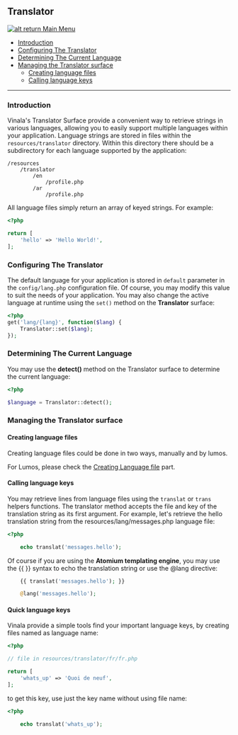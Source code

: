 ## Translator

[![alt return](https://gitlab.com/lighty/Art/raw/master/Resources/signs.png) Main Menu](https://gitlab.com/lighty/Docs/tree/3.3/#index)

- [Introduction](#introduction)
- [Configuring The Translator](#configuring-the-translator)
- [Determining The Current Language](#determining-the-current-language)
- [Managing the Translator surface](#managing-the-translator-surface)
    - [Creating language files](#creating-language-files)
    - [Calling language keys](#calling-language-keys)





----

### Introduction

Vinala's Translator Surface provide a convenient way to retrieve strings in various languages, allowing you to easily support multiple languages within your application. Language strings are stored in files within the `resources/translator` directory. Within this directory there should be a subdirectory for each language supported by the application:

```
/resources
    /translator
        /en
            /profile.php
        /ar
            /profile.php
```

All language files simply return an array of keyed strings. For example:

```php
<?php

return [
    'hello' => 'Hello World!',
];
```

### Configuring The Translator 

The default language for your application is stored in `default` parameter in the `config/lang.php` configuration file. Of course, you may modify this value to suit the needs of your application. You may also change the active language at runtime using the `set()` method on the **Translator** surface:

```php
<?php 
get('lang/{lang}', function($lang) {
    Translator::set($lang);
});
```

### Determining The Current Language

You may use the **detect()** method on the Translator surface to determine the current language:

```php
<?php

$language = Translator::detect();
```

### Managing the Translator surface

#### Creating language files

Creating language files could be done in two ways, manually and by lumos.

For Lumos, please check the [Creating Language file](https://gitlab.com/lighty/Docs/blob/3.3/src/lumos.md#creating-language-file) part.

#### Calling language keys

You may retrieve lines from language files using the `translat` or `trans` helpers functions. The translator method accepts the file and key of the translation string as its first argument. For example, let's retrieve the hello translation string from the resources/lang/messages.php language file:

```php
<?php

    echo translat('messages.hello');
```

Of course if you are using the **Atomium templating engine**, you may use the {{ }} syntax to echo the translation string or use the @lang directive:

```php
    {{ translat('messages.hello'); }}

    @lang('messages.hello');
```

#### Quick language keys

Vinala provide a simple tools find your important language keys, by creating files named as language name:



```php
<?php

// file in resources/translator/fr/fr.php

return [
    'whats_up' => 'Quoi de neuf',
];
```

to get this key, use just the key name without using file name:

```php
<?php

    echo translat('whats_up');
```